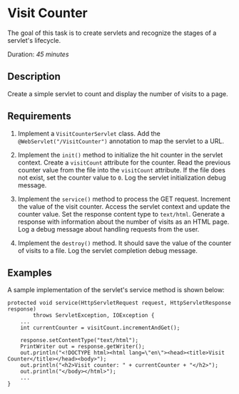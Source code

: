 # Visit Counter 

The goal of this task is to create servlets and recognize the stages of a servlet's lifecycle.

Duration: *45 minutes*

## Description

Create a simple servlet to count and display the number of visits to a page.

## Requirements

1) Implement a `VisitCounterServlet` class. Add the `@WebServlet("/VisitCounter")` annotation to map the servlet to a URL.

2) Implement the `init()` method to initialize the hit counter in the servlet context. Create a `visitCount` attribute for the counter. Read the previous counter value from the file into the `visitCount` attribute. If the file does not exist, set the counter value to `0`. Log the servlet initialization debug message.

3) Implement the `service()` method to process the GET request. 
Increment the value of the visit counter. Access the servlet context and update the counter value. Set the response content type to `text/html`. Generate a response with information about the number of visits as an HTML page. Log a debug message about handling requests from the user.

4) Implement the `destroy()` method. 
It should save the value of the counter of visits to a file. Log the servlet completion debug message.

## Examples

A sample implementation of the servlet's service method is shown below:

```
protected void service(HttpServletRequest request, HttpServletResponse response)
		throws ServletException, IOException {
	...
	int currentCounter = visitCount.incrementAndGet();

	response.setContentType("text/html");
	PrintWriter out = response.getWriter();
	out.println("<!DOCTYPE html><html lang=\"en\"><head><title>Visit Counter</title></head><body>");
	out.println("<h2>Visit counter: " + currentCounter + "</h2>");
	out.println("</body></html>");
	...
}
```